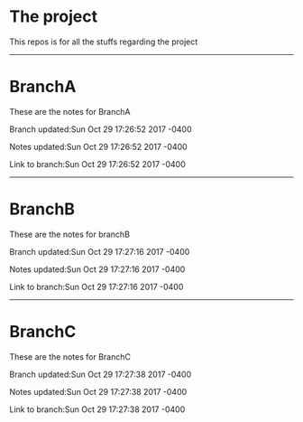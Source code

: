 # The project

This repos is for all the stuffs regarding the project


------------------------------

# BranchA

These are the notes for BranchA

Branch updated:Sun Oct 29 17:26:52 2017 -0400

Notes updated:Sun Oct 29 17:26:52 2017 -0400

Link to branch:Sun Oct 29 17:26:52 2017 -0400


------------------------------

# BranchB

These are the notes for branchB

Branch updated:Sun Oct 29 17:27:16 2017 -0400

Notes updated:Sun Oct 29 17:27:16 2017 -0400

Link to branch:Sun Oct 29 17:27:16 2017 -0400


------------------------------

# BranchC

These are the notes for BranchC

Branch updated:Sun Oct 29 17:27:38 2017 -0400

Notes updated:Sun Oct 29 17:27:38 2017 -0400

Link to branch:Sun Oct 29 17:27:38 2017 -0400


